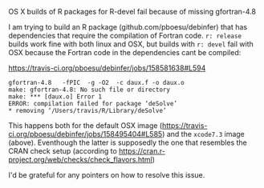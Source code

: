 OS X builds of R packages for R-devel fail because of missing gfortran-4.8

I am trying to build an R package (github.com/pboesu/debinfer) that has dependencies that require the compilation of Fortran code. `r: release` builds work fine with both linux and OSX, but builds with `r: devel` fail with OSX because the Fortran code in the dependencies cant be compiled:

https://travis-ci.org/pboesu/debinfer/jobs/158581638#L594
```
gfortran-4.8   -fPIC  -g -O2  -c daux.f -o daux.o
make: gfortran-4.8: No such file or directory
make: *** [daux.o] Error 1
ERROR: compilation failed for package ‘deSolve’
* removing ‘/Users/travis/R/Library/deSolve’
```
This happens both for the default OSX image (https://travis-ci.org/pboesu/debinfer/jobs/158495404#L585) and the `xcode7.3` image (above). Eventhough the latter is supposedly the one that resembles the CRAN check setup (according to https://cran.r-project.org/web/checks/check_flavors.html)

I'd be grateful for any pointers on how to resolve this issue.
